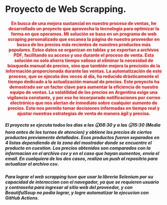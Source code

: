 <style>
  .ache4{
    text-align: center;
    color: red;
  }
</style>
<h1>Proyecto de Web Scrapping.</h1>

<h4 class='ache4'>En busca de una mejora sustancial en nuestro proceso de ventas, he desarrollado un proyecto que aprovecha la tecnología para optimizar la forma en que operamos. Mi solución se basa en un programa de web scraping personalizado que escanea la página de nuestro proveedor en busca de los precios más recientes de nuestros productos más populares. Estos datos se organizan en tablas y se exportan a archivos PDF, facilitando su acceso y uso durante el proceso de venta. Esta solución no solo ahorra tiempo valioso al eliminar la necesidad de búsqueda manual de precios, sino que también mejora la precisión de la información proporcionada durante las ventas. La automatización de este proceso, que se ejecuta dos veces al día, ha reducido drásticamente el tiempo dedicado a la actualización manual de precios. Este proyecto ha demostrado ser un factor clave para aumentar la eficiencia de nuestro equipo de ventas. La volatilidad de los precios en Argentina exige una vigilancia constante, y por eso he incorporado notificaciones por correo electrónico que nos alertan de inmediato sobre cualquier aumento de precios. Esto nos permite tomar decisiones informadas en tiempo real y ajustar nuestras estrategias de venta de manera ágil y precisa.</h4>

<h5>El proyecto se ejecuta todos los dias a las 🕣08:30 y a las 🕞15:30 (Media hora antes de los turnos de atencion) y obtiene los precios de ciertos productos previamente detallados. Esos productos fueron separados en 4 listas dependiendo de la zona del mostrador donde se encuentre el producto en cuestion. Los precios obtenidos son comparados con la informacion en el archivo csv y en el caso que hayan aumentos, envia el email. En cualquiera de los dos casos, realiza un push al repositrio para actualizar el archivo csv.</h5>

<h5>Para lograr el web scrapping tuve que usar la libreria Selenium por su capacidad de interaccion con el navegador, ya que se requieren usuario y contraseña para ingresar al sitio web del proveedor, y con BeautifulSoup no podia lograr, y logre automatizar la ejecucion con GitHub Actions.</h5>
